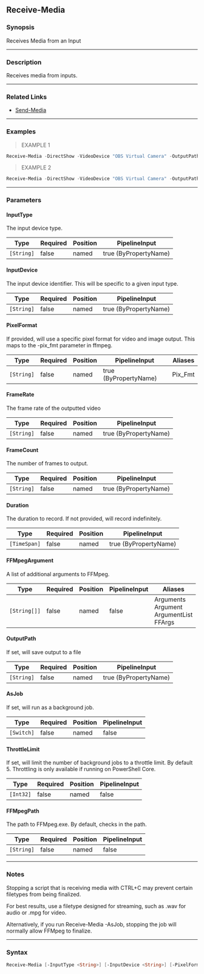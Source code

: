 Receive-Media
-------------

### Synopsis
Receives Media from an Input

---

### Description

Receives media from inputs.

---

### Related Links
* [Send-Media](Send-Media.md)

---

### Examples
> EXAMPLE 1

```PowerShell
Receive-Media -DirectShow -VideoDevice "OBS Virtual Camera" -OutputPath .\Desktop.mpg
```
> EXAMPLE 2

```PowerShell
Receive-Media -DirectShow -VideoDevice "OBS Virtual Camera" -OutputPath .\Desktop.mkv -AsJob
```

---

### Parameters
#### **InputType**
The input device type.

|Type      |Required|Position|PipelineInput        |
|----------|--------|--------|---------------------|
|`[String]`|false   |named   |true (ByPropertyName)|

#### **InputDevice**
The input device identifier.  This will be specific to a given input type.

|Type      |Required|Position|PipelineInput        |
|----------|--------|--------|---------------------|
|`[String]`|false   |named   |true (ByPropertyName)|

#### **PixelFormat**
If provided, will use a specific pixel format for video and image output.  This maps to the -pix_fmt parameter in ffmpeg.

|Type      |Required|Position|PipelineInput        |Aliases|
|----------|--------|--------|---------------------|-------|
|`[String]`|false   |named   |true (ByPropertyName)|Pix_Fmt|

#### **FrameRate**
The frame rate of the outputted video

|Type      |Required|Position|PipelineInput        |
|----------|--------|--------|---------------------|
|`[String]`|false   |named   |true (ByPropertyName)|

#### **FrameCount**
The number of frames to output.

|Type      |Required|Position|PipelineInput        |
|----------|--------|--------|---------------------|
|`[String]`|false   |named   |true (ByPropertyName)|

#### **Duration**
The duration to record.  If not provided, will record indefinitely.

|Type        |Required|Position|PipelineInput        |
|------------|--------|--------|---------------------|
|`[TimeSpan]`|false   |named   |true (ByPropertyName)|

#### **FFMpegArgument**
A list of additional arguments to FFMpeg.

|Type        |Required|Position|PipelineInput|Aliases                                           |
|------------|--------|--------|-------------|--------------------------------------------------|
|`[String[]]`|false   |named   |false        |Arguments<br/>Argument<br/>ArgumentList<br/>FFArgs|

#### **OutputPath**
If set, will save output to a file

|Type      |Required|Position|PipelineInput        |
|----------|--------|--------|---------------------|
|`[String]`|false   |named   |true (ByPropertyName)|

#### **AsJob**
If set, will run as a background job.

|Type      |Required|Position|PipelineInput|
|----------|--------|--------|-------------|
|`[Switch]`|false   |named   |false        |

#### **ThrottleLimit**
If set, will limit the number of background jobs to a throttle limit.
By default 5.
Throttling is only available if running on PowerShell Core.

|Type     |Required|Position|PipelineInput|
|---------|--------|--------|-------------|
|`[Int32]`|false   |named   |false        |

#### **FFMpegPath**
The path to FFMpeg.exe.  By default, checks in the path.

|Type      |Required|Position|PipelineInput|
|----------|--------|--------|-------------|
|`[String]`|false   |named   |false        |

---

### Notes
Stopping a script that is receiving media with CTRL+C may prevent certain filetypes from being finalized.

For best results, use a filetype designed for streaming, such as .wav for audio or .mpg for video.

Alternatively, if you run Receive-Media -AsJob, stopping the job will normally allow FFMpeg to finalize.

---

### Syntax
```PowerShell
Receive-Media [-InputType <String>] [-InputDevice <String>] [-PixelFormat <String>] [-FrameRate <String>] [-FrameCount <String>] [-Duration <TimeSpan>] [-FFMpegArgument <String[]>] [-OutputPath <String>] [-AsJob] [-ThrottleLimit <Int32>] [-FFMpegPath <String>] [<CommonParameters>]
```

